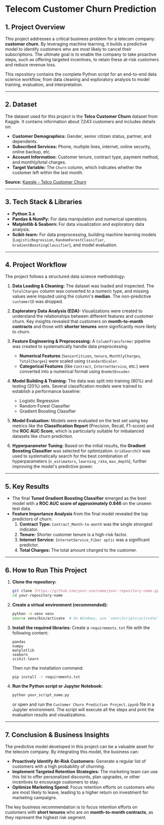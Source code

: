 # Telecom Customer Churn Prediction 

## 1. Project Overview

This project addresses a critical business problem for a telecom company: **customer churn**. By leveraging machine learning, it builds a predictive model to identify customers who are most likely to cancel their subscriptions. The ultimate goal is to enable the company to take proactive steps, such as offering targeted incentives, to retain these at-risk customers and reduce revenue loss.

This repository contains the complete Python script for an end-to-end data science workflow, from data cleaning and exploratory analysis to model training, evaluation, and interpretation.

---

## 2. Dataset

The dataset used for this project is the **Telco Customer Churn** dataset from Kaggle. It contains information about 7,043 customers and includes details on:
* **Customer Demographics:** Gender, senior citizen status, partner, and dependents.
* **Subscribed Services:** Phone, multiple lines, internet, online security, online backup, etc.
* **Account Information:** Customer tenure, contract type, payment method, and monthly/total charges.
* **Target Variable:** The `Churn` column, which indicates whether the customer left within the last month.

**Source:** [Kaggle - Telco Customer Churn](https://www.kaggle.com/datasets/blastchar/telco-customer-churn)

---

## 3. Tech Stack & Libraries

* **Python 3.x**
* **Pandas & NumPy:** For data manipulation and numerical operations.
* **Matplotlib & Seaborn:** For data visualization and exploratory data analysis.
* **Scikit-learn:** For data preprocessing, building machine learning models (`LogisticRegression`, `RandomForestClassifier`, `GradientBoostingClassifier`), and model evaluation.

---

## 4. Project Workflow

The project follows a structured data science methodology:

1.  **Data Loading & Cleaning:** The dataset was loaded and inspected. The `TotalCharges` column was converted to a numeric type, and missing values were imputed using the column's **median**. The non-predictive `customerID` was dropped.

2.  **Exploratory Data Analysis (EDA):** Visualizations were created to understand the relationships between different features and customer churn. Key insights revealed that customers on **month-to-month contracts** and those with **shorter tenures** were significantly more likely to churn.

3.  **Feature Engineering & Preprocessing:** A `ColumnTransformer` pipeline was created to systematically handle data preprocessing.
    * **Numerical Features** (`SeniorCitizen`, `tenure`, `MonthlyCharges`, `TotalCharges`) were scaled using `StandardScaler`.
    * **Categorical Features** (like `Contract`, `InternetService`, etc.) were converted into a numerical format using `OneHotEncoder`.

4.  **Model Building & Training:** The data was split into training (80%) and testing (20%) sets. Several classification models were trained to establish a performance baseline:
    * Logistic Regression
    * Random Forest Classifier
    * Gradient Boosting Classifier

5.  **Model Evaluation:** Models were evaluated on the test set using key metrics like the **Classification Report** (Precision, Recall, F1-score) and the **ROC AUC Score**, which is particularly suitable for imbalanced datasets like churn prediction.

6.  **Hyperparameter Tuning:** Based on the initial results, the **Gradient Boosting Classifier** was selected for optimization. `GridSearchCV` was used to systematically search for the best combination of hyperparameters (`n_estimators`, `learning_rate`, `max_depth`), further improving the model's predictive power.

---

## 5. Key Results

* The final **Tuned Gradient Boosting Classifier** emerged as the best model with a **ROC AUC score of approximately 0.846** on the unseen test data.
* **Feature Importance Analysis** from the final model revealed the top predictors of churn:
    1.  **Contract Type:** `Contract_Month-to-month` was the single strongest indicator.
    2.  **Tenure:** Shorter customer tenure is a high-risk factor.
    3.  **Internet Service:** `InternetService_Fiber optic` was a significant predictor.
    4.  **Total Charges:** The total amount charged to the customer.

---

## 6. How to Run This Project

1.  **Clone the repository:**
    ```bash
    git clone [https://github.com/your-username/your-repository-name.git](https://github.com/your-username/your-repository-name.git)
    cd your-repository-name
    ```

2.  **Create a virtual environment (recommended):**
    ```bash
    python -m venv venv
    source venv/bin/activate  # On Windows, use `venv\Scripts\activate`
    ```

3.  **Install the required libraries:**
    Create a `requirements.txt` file with the following content:
    ```
    pandas
    numpy
    matplotlib
    seaborn
    scikit-learn
    ```
    Then run the installation command:
    ```bash
    pip install -r requirements.txt
    ```

4.  **Run the Python script or Jupyter Notebook:**
    ```bash
    python your_script_name.py
    ```
    or open and run the `Customer Churn Prediction Project.ipynb` file in a Jupyter environment. The script will execute all the steps and print the evaluation results and visualizations.

---

## 7. Conclusion & Business Insights

The predictive model developed in this project can be a valuable asset for the telecom company. By integrating this model, the business can:

* **Proactively Identify At-Risk Customers:** Generate a regular list of customers with a high probability of churning.
* **Implement Targeted Retention Strategies:** The marketing team can use this list to offer personalized discounts, plan upgrades, or other incentives to encourage customers to stay.
* **Optimize Marketing Spend:** Focus retention efforts on customers who are most likely to leave, leading to a higher return on investment for marketing campaigns.

The key business recommendation is to focus retention efforts on customers with **short tenures** who are on **month-to-month contracts**, as they represent the highest risk segment.
